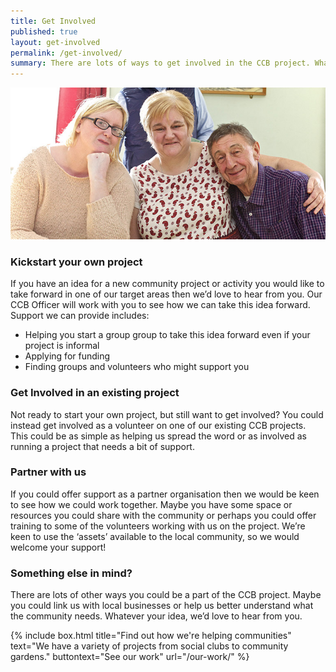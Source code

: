 ```yaml
---
title: Get Involved
published: true
layout: get-involved
permalink: /get-involved/
summary: There are lots of ways to get involved in the CCB project. Whatever your idea, we would love to hear from you - so don't be shy!
---
```


![Friendship group](/img/friendship.jpg)

###  Kickstart your own project
If you have an idea for a new community project or activity you would like to take forward in one of our target areas then we’d love to hear from you. Our CCB Officer will work with you to see how we can take this idea forward. Support we can provide includes:

- Helping you start a group group to take this idea forward even if your project is informal
- Applying for funding 
- Finding groups and volunteers who might support you

###  Get Involved in an existing project
Not ready to start your own project, but still want to get involved? You could instead get involved as a volunteer on one of our existing CCB projects. This could be as simple as helping us spread the word or as involved as running a project that needs a bit of support.

###  Partner with us
If you could offer support as a partner organisation then we would be keen to see how we could work together. Maybe you have some space or resources you could share with the community or perhaps you could offer training to some of the volunteers working with us on the project. We’re keen to use the ‘assets’ available to the local community, so we would welcome your support!

###  Something else in mind?
There are lots of other ways you could be a part of the CCB project. Maybe you could link us with local businesses or help us better understand what the community needs. Whatever your idea, we’d love to hear from you.

{% include box.html title="Find out how we're helping communities" text="We have a variety of projects from social clubs to community gardens." buttontext="See our work" url="/our-work/" %}